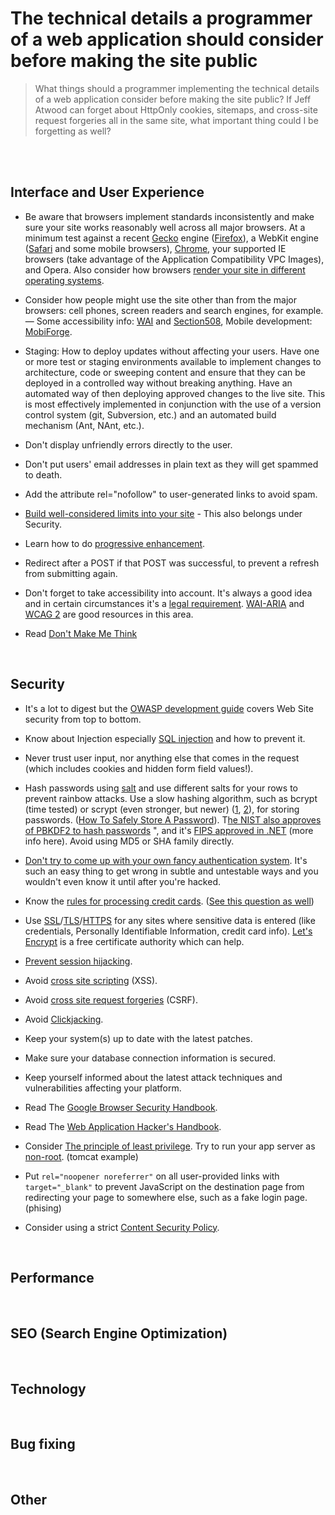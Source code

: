 # The technical details a programmer of a web application should consider before making the site public

> What things should a programmer implementing the technical details of a web application consider before making the site public? If Jeff Atwood can forget about HttpOnly cookies, sitemaps, and cross-site request forgeries all in the same site, what important thing could I be forgetting as well?

<bR>
<br>

## Interface and User Experience

- Be aware that browsers implement standards inconsistently and make sure your site works reasonably well across all major browsers. At a minimum test against a recent [Gecko](https://en.wikipedia.org/wiki/Gecko_%28layout_engine%29) engine ([Firefox](https://www.mozilla.org/en-US/firefox/new/?redirect_source=firefox-com)), a WebKit engine ([Safari](https://www.apple.com/safari/) and some mobile browsers), [Chrome](https://www.google.com/chrome/), your supported IE browsers (take advantage of the Application Compatibility VPC Images), and Opera. Also consider how browsers [render your site in different operating systems](http://browsershots.org/).

- Consider how people might use the site other than from the major browsers: cell phones, screen readers and search engines, for example. — Some accessibility info: [WAI](https://www.w3.org/WAI/) and [Section508](), Mobile development: [MobiForge](https://mobiforge.com/).

- Staging: How to deploy updates without affecting your users. Have one or more test or staging environments available to implement changes to architecture, code or sweeping content and ensure that they can be deployed in a controlled way without breaking anything. Have an automated way of then deploying approved changes to the live site. This is most effectively implemented in conjunction with the use of a version control system (git, Subversion, etc.) and an automated build mechanism (Ant, NAnt, etc.).

- Don't display unfriendly errors directly to the user.

- Don't put users' email addresses in plain text as they will get spammed to death.

- Add the attribute rel="nofollow" to user-generated links to avoid spam.

- [Build well-considered limits into your site](https://blog.codinghorror.com/rate-limiting-and-velocity-checking/) - This also belongs under Security.

- Learn how to do [progressive enhancement](https://en.wikipedia.org/wiki/Progressive_enhancement).

- Redirect after a POST if that POST was successful, to prevent a refresh from submitting again.

- Don't forget to take accessibility into account. It's always a good idea and in certain circumstances it's a [legal requirement](). [WAI-ARIA](https://www.w3.org/WAI/standards-guidelines/aria/) and [WCAG 2](https://www.w3.org/TR/WCAG20/) are good resources in this area.

- Read [Don't Make Me Think](http://www.sensible.com/dmmt.html)

<br>

## Security

- It's a lot to digest but the [OWASP development guide](https://wiki.owasp.org/index.php/OWASP_Guide_Project) covers Web Site security from top to bottom.

- Know about Injection especially [SQL injection](https://en.wikipedia.org/wiki/SQL_injection) and how to prevent it.

- Never trust user input, nor anything else that comes in the request (which includes cookies and hidden form field values!).

- Hash passwords using [salt](https://security.stackexchange.com/questions/21263/how-to-apply-a-pepper-correctly-to-bcrypt) and use different salts for your rows to prevent rainbow attacks. Use a slow hashing algorithm, such as bcrypt (time tested) or scrypt (even stronger, but newer) ([1](https://it.slashdot.org/comments.pl?sid=1987632&cid=35149842), [2](http://www.tarsnap.com/scrypt.html)), for storing passwords. ([How To Safely Store A Password](https://codahale.com/how-to-safely-store-a-password/)). T[he NIST also approves of PBKDF2 to hash passwords](https://security.stackexchange.com/questions/7689/clarification-needed-for-nists-whitepaper-recommendation-for-password-based-ke) ", and it's [FIPS approved in .NET](https://security.stackexchange.com/questions/2131/reference-implementation-of-c-password-hashing-and-verification/2136#2136) (more info here). Avoid using MD5 or SHA family directly.

- [Don't try to come up with your own fancy authentication system](https://stackoverflow.com/questions/1581610/how-can-i-store-my-users-passwords-safely/1581919#1581919). It's such an easy thing to get wrong in subtle and untestable ways and you wouldn't even know it until after you're hacked.

- Know the [rules for processing credit cards](https://www.pcisecuritystandards.org/). ([See this question as well](https://stackoverflow.com/questions/51094/payment-processors-what-do-i-need-to-know-if-i-want-to-accept-credit-cards-on))

- Use [SSL](https://developer.mozilla.org/en-US/docs/Mozilla/Projects/NSS)/[TLS](https://developer.mozilla.org/en-US/docs/Mozilla/Projects/NSS)/[HTTPS](https://en.wikipedia.org/wiki/Session_hijacking#Prevention) for any sites where sensitive data is entered (like credentials, Personally Identifiable Information, credit card info). [Let's Encrypt](https://letsencrypt.org/) is a free certificate authority which can help.

- [Prevent session hijacking](https://en.wikipedia.org/wiki/Session_hijacking#Prevention).

- Avoid [cross site scripting](https://en.wikipedia.org/wiki/Cross-site_scripting) (XSS).

- Avoid [cross site request forgeries](https://en.wikipedia.org/wiki/Cross-site_request_forgery) (CSRF).

- Avoid [Clickjacking](https://en.wikipedia.org/wiki/Clickjacking).

- Keep your system(s) up to date with the latest patches.

- Make sure your database connection information is secured.

- Keep yourself informed about the latest attack techniques and vulnerabilities affecting your platform.

- Read The [Google Browser Security Handbook](https://code.google.com/archive/p/browsersec/).

- Read The [Web Application Hacker's Handbook](https://www.amazon.com/dp/0470170778/).

- Consider [The principle of least privilege](https://en.wikipedia.org/wiki/Principle_of_least_privilege). Try to run your app server as [non-root](https://security.stackexchange.com/questions/47576/do-simple-linux-servers-really-need-a-non-root-user-for-security-reasons). (tomcat example)

- Put `rel="noopener noreferrer"` on all user-provided links with `target="_blank"` to prevent JavaScript on the destination page from redirecting your page to somewhere else, such as a fake login page. (phising)

- Consider using a strict [Content Security Policy](https://csp.withgoogle.com/docs/index.html).

<br>

## Performance

<br>

## SEO (Search Engine Optimization)


<br>

## Technology

<br>

## Bug fixing

<br>

## Other
